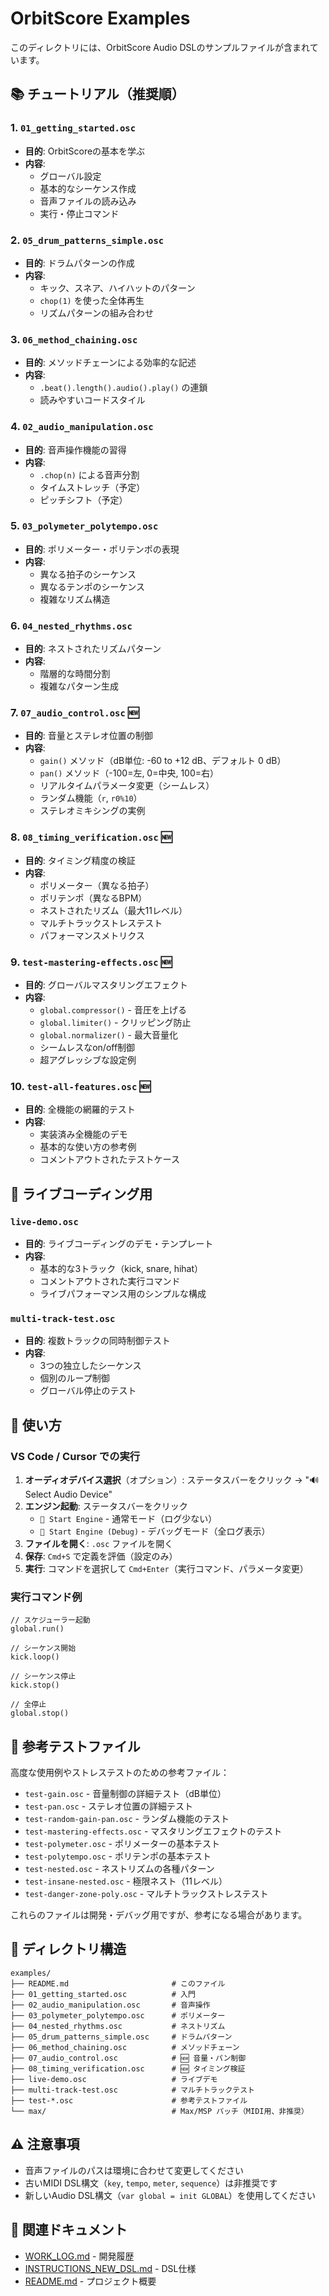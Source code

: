 # OrbitScore Examples

このディレクトリには、OrbitScore Audio DSLのサンプルファイルが含まれています。

## 📚 チュートリアル（推奨順）

### 1. `01_getting_started.osc`
- **目的**: OrbitScoreの基本を学ぶ
- **内容**: 
  - グローバル設定
  - 基本的なシーケンス作成
  - 音声ファイルの読み込み
  - 実行・停止コマンド

### 2. `05_drum_patterns_simple.osc`
- **目的**: ドラムパターンの作成
- **内容**:
  - キック、スネア、ハイハットのパターン
  - `chop(1)` を使った全体再生
  - リズムパターンの組み合わせ

### 3. `06_method_chaining.osc`
- **目的**: メソッドチェーンによる効率的な記述
- **内容**:
  - `.beat().length().audio().play()` の連鎖
  - 読みやすいコードスタイル

### 4. `02_audio_manipulation.osc`
- **目的**: 音声操作機能の習得
- **内容**:
  - `.chop(n)` による音声分割
  - タイムストレッチ（予定）
  - ピッチシフト（予定）

### 5. `03_polymeter_polytempo.osc`
- **目的**: ポリメーター・ポリテンポの表現
- **内容**:
  - 異なる拍子のシーケンス
  - 異なるテンポのシーケンス
  - 複雑なリズム構造

### 6. `04_nested_rhythms.osc`
- **目的**: ネストされたリズムパターン
- **内容**:
  - 階層的な時間分割
  - 複雑なパターン生成

### 7. `07_audio_control.osc` 🆕
- **目的**: 音量とステレオ位置の制御
- **内容**:
  - `gain()` メソッド（dB単位: -60 to +12 dB、デフォルト 0 dB）
  - `pan()` メソッド（-100=左, 0=中央, 100=右）
  - リアルタイムパラメータ変更（シームレス）
  - ランダム機能（`r`, `r0%10`）
  - ステレオミキシングの実例

### 8. `08_timing_verification.osc` 🆕
- **目的**: タイミング精度の検証
- **内容**:
  - ポリメーター（異なる拍子）
  - ポリテンポ（異なるBPM）
  - ネストされたリズム（最大11レベル）
  - マルチトラックストレステスト
  - パフォーマンスメトリクス

### 9. `test-mastering-effects.osc` 🆕
- **目的**: グローバルマスタリングエフェクト
- **内容**:
  - `global.compressor()` - 音圧を上げる
  - `global.limiter()` - クリッピング防止
  - `global.normalizer()` - 最大音量化
  - シームレスなon/off制御
  - 超アグレッシブな設定例

### 10. `test-all-features.osc` 🆕
- **目的**: 全機能の網羅的テスト
- **内容**:
  - 実装済み全機能のデモ
  - 基本的な使い方の参考例
  - コメントアウトされたテストケース

## 🎵 ライブコーディング用

### `live-demo.osc`
- **目的**: ライブコーディングのデモ・テンプレート
- **内容**:
  - 基本的な3トラック（kick, snare, hihat）
  - コメントアウトされた実行コマンド
  - ライブパフォーマンス用のシンプルな構成

### `multi-track-test.osc`
- **目的**: 複数トラックの同時制御テスト
- **内容**:
  - 3つの独立したシーケンス
  - 個別のループ制御
  - グローバル停止のテスト

## 🚀 使い方

### VS Code / Cursor での実行

1. **オーディオデバイス選択**（オプション）: ステータスバーをクリック → "🔊 Select Audio Device"
2. **エンジン起動**: ステータスバーをクリック
   - `🚀 Start Engine` - 通常モード（ログ少ない）
   - `🐛 Start Engine (Debug)` - デバッグモード（全ログ表示）
3. **ファイルを開く**: `.osc` ファイルを開く
4. **保存**: `Cmd+S` で定義を評価（設定のみ）
5. **実行**: コマンドを選択して `Cmd+Enter`（実行コマンド、パラメータ変更）

### 実行コマンド例

```orbitscore
// スケジューラー起動
global.run()

// シーケンス開始
kick.loop()

// シーケンス停止
kick.stop()

// 全停止
global.stop()
```

## 🧪 参考テストファイル

高度な使用例やストレステストのための参考ファイル：

- `test-gain.osc` - 音量制御の詳細テスト（dB単位）
- `test-pan.osc` - ステレオ位置の詳細テスト
- `test-random-gain-pan.osc` - ランダム機能のテスト
- `test-mastering-effects.osc` - マスタリングエフェクトのテスト
- `test-polymeter.osc` - ポリメーターの基本テスト
- `test-polytempo.osc` - ポリテンポの基本テスト
- `test-nested.osc` - ネストリズムの各種パターン
- `test-insane-nested.osc` - 極限ネスト（11レベル）
- `test-danger-zone-poly.osc` - マルチトラックストレステスト

これらのファイルは開発・デバッグ用ですが、参考になる場合があります。

## 📁 ディレクトリ構造

```
examples/
├── README.md                       # このファイル
├── 01_getting_started.osc          # 入門
├── 02_audio_manipulation.osc       # 音声操作
├── 03_polymeter_polytempo.osc      # ポリメーター
├── 04_nested_rhythms.osc           # ネストリズム
├── 05_drum_patterns_simple.osc     # ドラムパターン
├── 06_method_chaining.osc          # メソッドチェーン
├── 07_audio_control.osc            # 🆕 音量・パン制御
├── 08_timing_verification.osc      # 🆕 タイミング検証
├── live-demo.osc                   # ライブデモ
├── multi-track-test.osc            # マルチトラックテスト
├── test-*.osc                      # 参考テストファイル
└── max/                            # Max/MSP パッチ（MIDI用、非推奨）
```

## ⚠️ 注意事項

- 音声ファイルのパスは環境に合わせて変更してください
- 古いMIDI DSL構文（`key`, `tempo`, `meter`, `sequence`）は非推奨です
- 新しいAudio DSL構文（`var global = init GLOBAL`）を使用してください

## 🔗 関連ドキュメント

- [WORK_LOG.md](../docs/WORK_LOG.md) - 開発履歴
- [INSTRUCTIONS_NEW_DSL.md](../docs/INSTRUCTIONS_NEW_DSL.md) - DSL仕様
- [README.md](../README.md) - プロジェクト概要
